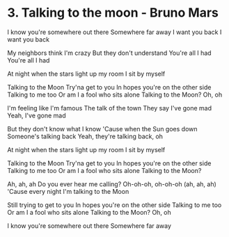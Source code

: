 # 3. Talking to the moon - Bruno Mars

I know you're somewhere out there
Somewhere far away
I want you back
I want you back

My neighbors think I'm crazy
But they don't understand
You're all I had
You're all I had

At night when the stars light up my room
I sit by myself

Talking to the Moon
Try'na get to you
In hopes you're on the other side
Talking to me too
Or am I a fool who sits alone
Talking to the Moon?
Oh, oh

I'm feeling like I'm famous
The talk of the town
They say I've gone mad
Yeah, I've gone mad

But they don't know what I know
'Cause when the Sun goes down
Someone's talking back
Yeah, they're talking back, oh

At night when the stars light up my room
I sit by myself

Talking to the Moon
Try'na get to you
In hopes you're on the other side
Talking to me too
Or am I a fool who sits alone
Talking to the Moon?

Ah, ah, ah
Do you ever hear me calling?
Oh-oh-oh, oh-oh-oh (ah, ah, ah)
'Cause every night
I'm talking to the Moon

Still trying to get to you
In hopes you're on the other side
Talking to me too
Or am I a fool who sits alone
Talking to the Moon?
Oh, oh

I know you're somewhere out there
Somewhere far away